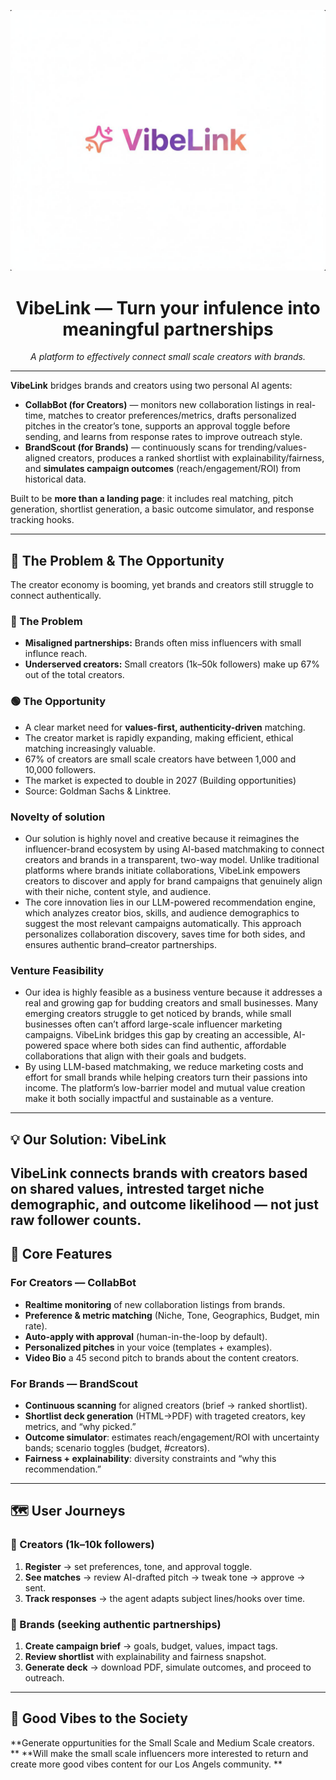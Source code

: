 <p align="center">
  <img src="vibelink-logo.jpg" alt="VibeLink logo" width="560">
</p>

<h1 align="center">VibeLink — Turn your infulence into meaningful partnerships</h1>

<p align="center">
  <em>A platform to effectively connect small scale creators with brands.</em>
</p>

---

**VibeLink** bridges brands and creators using two personal AI agents:

- **CollabBot (for Creators)** — monitors new collaboration listings in real-time, matches to creator preferences/metrics, drafts personalized pitches in the creator’s tone, supports an approval toggle before sending, and learns from response rates to improve outreach style.
- **BrandScout (for Brands)** — continuously scans for trending/values-aligned creators, produces a ranked shortlist with explainability/fairness, and **simulates campaign outcomes** (reach/engagement/ROI) from historical data.

Built to be **more than a landing page**: it includes real matching, pitch generation, shortlist generation, a basic outcome simulator, and response tracking hooks.

---

## 🚀 The Problem & The Opportunity

The creator economy is booming, yet brands and creators still struggle to connect authentically.

### 🔴 The Problem
- **Misaligned partnerships:** Brands often miss influencers with small influnce reach.
- **Underserved creators:** Small creators (1k–50k followers) make up 67% out of the total creators.

### 🟢 The Opportunity
- A clear market need for **values-first, authenticity-driven** matching.
- The creator market is rapidly expanding, making efficient, ethical matching increasingly valuable.
- 67% of creators are small scale creators have between 1,000 and 10,000 followers.
- The market is expected to double in 2027 (Building opportunities) 
- Source: Goldman Sachs & Linktree.

### Novelty of solution
 - Our solution is highly novel and creative because it reimagines the influencer-brand ecosystem by using AI-based matchmaking to connect creators and brands in a transparent, two-way model. Unlike traditional platforms where brands initiate collaborations, VibeLink empowers creators to discover and apply for brand campaigns that genuinely align with their niche, content style, and audience.
 - The core innovation lies in our LLM-powered recommendation engine, which analyzes creator bios, skills, and audience demographics to suggest the most relevant campaigns automatically. This approach personalizes collaboration discovery, saves time for both sides, and ensures authentic brand–creator partnerships.

### Venture Feasibility
 - Our idea is highly feasible as a business venture because it addresses a real and growing gap for budding creators and small businesses. Many emerging creators struggle to get noticed by brands, while small businesses often can’t afford large-scale influencer marketing campaigns. VibeLink bridges this gap by creating an accessible, AI-powered space where both sides can find authentic, affordable collaborations that align with their goals and budgets.
 - By using LLM-based matchmaking, we reduce marketing costs and effort for small brands while helping creators turn their passions into income. The platform’s low-barrier model and mutual value creation make it both socially impactful and sustainable as a venture.

---

## 💡 Our Solution: VibeLink

VibeLink connects brands with creators based on shared values, intrested target niche demographic, and outcome likelihood — not just raw follower counts.
---

## 🔑 Core Features

### For Creators — **CollabBot**
- **Realtime monitoring** of new collaboration listings from brands.
- **Preference & metric matching** (Niche, Tone, Geographics, Budget, min rate).
- **Auto-apply with approval** (human-in-the-loop by default).
- **Personalized pitches** in your voice (templates + examples).
- **Video Bio** a 45 second pitch to brands about the content creators.

### For Brands — **BrandScout**
- **Continuous scanning** for aligned creators (brief → ranked shortlist).
- **Shortlist deck generation** (HTML→PDF) with trageted creators, key metrics, and “why picked.”
- **Outcome simulator**: estimates reach/engagement/ROI with uncertainty bands; scenario toggles (budget, #creators).
- **Fairness + explainability**: diversity constraints and “why this recommendation.”
---

## 🗺️ User Journeys

### 🎤 Creators (1k–10k followers)
1. **Register** → set preferences, tone, and approval toggle.
2. **See matches** → review AI-drafted pitch → tweak tone → approve → sent.
3. **Track responses** → the agent adapts subject lines/hooks over time.

### 👔 Brands (seeking authentic partnerships)
1. **Create campaign brief** → goals, budget, values, impact tags.
2. **Review shortlist** with explainability and fairness snapshot.
3. **Generate deck** → download PDF, simulate outcomes, and proceed to outreach.

---

## 🧠 Good Vibes to the Society

**Generate oppurtunities for the Small Scale and Medium Scale creators. **
**Will make the small scale influencers more interested to return and create more good vibes content for our Los Angels community. **




